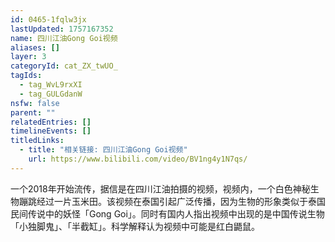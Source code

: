 ```yaml
---
id: 0465-1fqlw3jx
lastUpdated: 1757167352
name: 四川江油Gong Goi视频
aliases: []
layer: 3
categoryId: cat_ZX_twUO_
tagIds:
  - tag_WvL9rxXI
  - tag_GULGdanW
nsfw: false
parent: ""
relatedEntries: []
timelineEvents: []
titledLinks:
  - title: "相关链接: 四川江油Gong Goi视频"
    url: https://www.bilibili.com/video/BV1ng4y1N7qs/
---
```


一个2018年开始流传，据信是在四川江油拍摄的视频，视频内，一个白色神秘生物蹦跳经过一片玉米田。该视频在泰国引起广泛传播，因为生物的形象类似于泰国民间传说中的妖怪「Gong Goi」。同时有国内人指出视频中出现的是中国传说生物「小独脚鬼」、「半截缸」。科学解释认为视频中可能是红白鼯鼠。